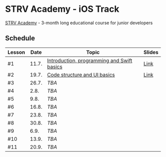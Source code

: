 # STRV Academy - iOS Track

[STRV Academy](https://www.strv.com/academy) - 3-month long educational course for junior developers

## Schedule

| Lesson | Date | Topic | Slides |
| --- | --- | --- | --- |
| #1  | 11.7. | [Introduction, programming and Swift basics](01-intro) | [Link](https://docs.google.com/presentation/d/1IvpdODCWKs303HpFG7BMHZu8Xl6rM7JB3-VZRjPf3nQ) |
| #2  | 19.7. | [Code structure and UI basics](02-app-basics) | [Link](https://docs.google.com/presentation/d/1T8O3T8P6nB8fvG8xoCsvzF8vzNiskmjNXF14baNXYeM) |
| #3  | 26.7. | *TBA* | |
| #4  |  2.8. | *TBA* | |
| #5  |  9.8. | *TBA* | |
| #6  | 16.8. | *TBA* | |
| #7  | 23.8. | *TBA* | |
| #8  | 30.8. | *TBA* | |
| #9  |  6.9. | *TBA* | |
| #10 | 13.9. | *TBA* | |
| #11 | 20.9. | *TBA* | |
